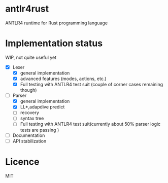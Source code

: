 # antlr4rust
ANTLR4 runtime for Rust programming language 

# Implementation status

WIP, not quite useful yet

- [X] Lexer
  - [X] general implementation
  - [X] advanced features (modes, actions, etc.)
  - [X] Full testing with ANTLR4 test suit (couple of corner cases remaining though)
- [ ] Parser
  - [X] general implementation
  - [X] LL*,adapdive predict
  - [ ] recovery
  - [ ] syntax tree
  - [ ] Full testing with ANTLR4 test suit(currently about 50% parser logic tests are passing )
- [ ] Documentation
- [ ] API stabilization 

# Licence

MIT 
